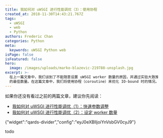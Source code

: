 ```yaml
---
title: 我如何对 uWSGI 进行性能调优（3）：使用协程
created_at: 2018-11-30T14:43:21.767Z
tags:
  - uWSGI
  - web
  - Python
authors: Frederic Chan
categories: Python
meta:
  keywords: uWSGI Python web
isPage: false
isFeatured: false
hero:
  image: /images/uploads/marko-blazevic-219788-unsplash.jpg
excerpt: >-
  在上一篇文章中，我们谈到了不能随意设置 uWSGI worker 数量的原因，并通过实验大致推算出了在 CPU-bound 的程序中 worker
  的最佳数量。在这篇文章中，我们将使用协程（coroutine）来优化 IO-bound 时的情况。
---
```

如果你还没有看过之前的两篇文章，建议你先阅读：

* [我如何对 uWSGI 进行性能调优（1）：快速参数调整](https://blog.admirable.pro/posts/uwsgi-performance-tuning/)
* [我如何对 uWSGI 进行性能调优（2）：设定 worker 数量](https://blog.admirable.pro/posts/uwsgi-performance-tuning-2/)

{"widget":"qards-divider","config":"eyJ0eXBlIjoiYnVsbGV0cyJ9"}


todo
